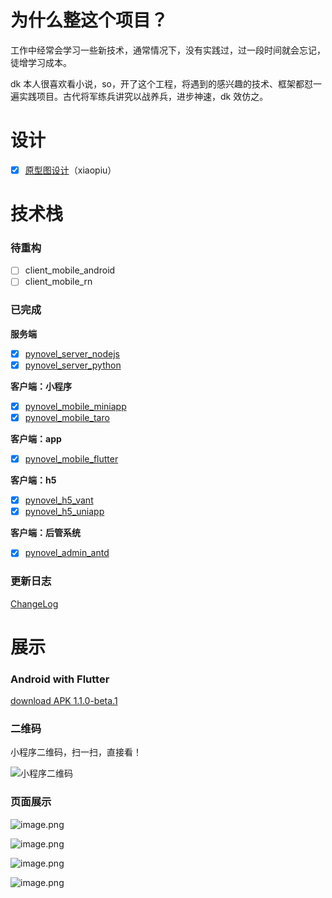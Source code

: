 # 为什么整这个项目？

工作中经常会学习一些新技术，通常情况下，没有实践过，过一段时间就会忘记，徒增学习成本。

dk 本人很喜欢看小说，so，开了这个工程，将遇到的感兴趣的技术、框架都怼一遍实践项目。古代将军练兵讲究以战养兵，进步神速，dk 效仿之。

# 设计

- [x] [原型图设计](https://www.xiaopiu.com/h5/byId?type=project&id=5de61b416b1b5a71bc47eb71)（xiaopiu）

# 技术栈

### 待重构

- [ ] client_mobile_android
- [ ] client_mobile_rn

### 已完成

**服务端**

- [x] [pynovel_server_nodejs](https://github.com/py-novel/server_node_express) 
- [x] [pynovel_server_python](https://github.com/py-novel/server_python)

**客户端：小程序**

- [x] [pynovel_mobile_miniapp](https://github.com/py-novel/client_mobile_miniapp)
- [x] [pynovel_mobile_taro](https://github.com/py-novel/client_mobile_taro)

**客户端：app**

- [x] [pynovel_mobile_flutter](https://github.com/py-novel/client_mobile_flutter)

**客户端：h5**

- [x] [pynovel_h5_vant](https://github.com/py-novel/client_h5_vant)
- [x] [pynovel_h5_uniapp](https://github.com/py-novel/client_mobile_uniapp)

**客户端：后管系统**

- [x] [pynovel_admin_antd](https://github.com/py-novel/client_admin_antd)

### 更新日志

[ChangeLog](./CHANGELOG.md)

# 展示

### Android with Flutter

[download APK 1.1.0-beta.1](https://github.com/py-novel/client_mobile_flutter/releases/tag/1.1.0-beta.1)

### 二维码

小程序二维码，扫一扫，直接看！

![小程序二维码](./assets/imgs/小程序二维码.jpg)

### 页面展示

![image.png](https://cdn.nlark.com/yuque/0/2019/png/103389/1563444732432-6f9bb2f1-7150-42ad-a6e0-fa887c005ea9.png#align=left&display=inline&height=588&name=image.png&originHeight=588&originWidth=740&size=127097&status=done&width=740)

![image.png](https://cdn.nlark.com/yuque/0/2019/png/103389/1563444718965-e621e1a2-5d4a-4c16-b576-9c61a5d0073f.png#align=left&display=inline&height=590&name=image.png&originHeight=590&originWidth=731&size=81419&status=done&width=731)

![image.png](https://cdn.nlark.com/yuque/0/2019/png/103389/1563585546106-5945fc65-a0f1-40d9-b699-0ad3654ecc63.png#align=left&display=inline&height=589&name=image.png&originHeight=589&originWidth=742&size=181497&status=done&width=742)

![image.png](https://cdn.nlark.com/yuque/0/2019/png/103389/1563444684802-62ea2108-2246-4c76-8881-1177adcf86be.png#align=left&display=inline&height=588&name=image.png&originHeight=588&originWidth=741&size=142410&status=done&width=741)